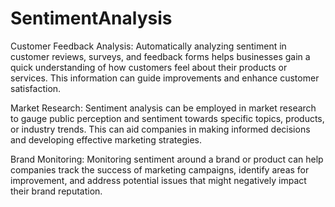# SentimentAnalysis
Customer Feedback Analysis: Automatically analyzing sentiment in customer reviews, surveys, and feedback forms helps businesses gain a quick understanding of how customers feel about their products or services. This information can guide improvements and enhance customer satisfaction.

Market Research: Sentiment analysis can be employed in market research to gauge public perception and sentiment towards specific topics, products, or industry trends. This can aid companies in making informed decisions and developing effective marketing strategies.

Brand Monitoring: Monitoring sentiment around a brand or product can help companies track the success of marketing campaigns, identify areas for improvement, and address potential issues that might negatively impact their brand reputation.
